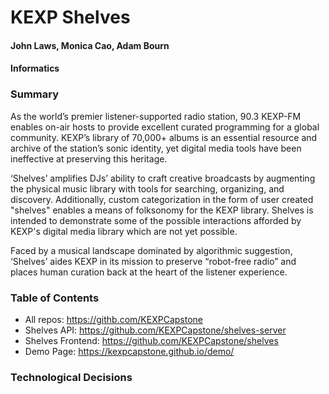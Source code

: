 # KEXP Shelves

#### John Laws, Monica Cao, Adam Bourn
#### Informatics

### Summary
As the world’s premier listener-supported radio station, 90.3 KEXP-FM enables on-air hosts to provide excellent curated programming for a global community. KEXP’s library of 70,000+ albums is an essential resource and archive of the station’s sonic identity, yet digital media tools have been ineffective at preserving this heritage. 

‘Shelves’ amplifies DJs’ ability to craft creative broadcasts by augmenting the physical music library with tools for searching, organizing, and discovery.  Additionally, custom categorization in the form of user created "shelves" enables a means of folksonomy for the KEXP library.  Shelves is intended to demonstrate some of the possible interactions afforded by KEXP's digital media library which are not yet possible. 

Faced by a musical landscape dominated by algorithmic suggestion, ‘Shelves’ aides KEXP in its mission to preserve “robot-free radio” and places human curation back at the heart of the listener experience.


### Table of Contents 
  - All repos: https://githb.com/KEXPCapstone
  - Shelves API: https://github.com/KEXPCapstone/shelves-server
  - Shelves Frontend: https://github.com/KEXPCapstone/shelves
  - Demo Page: https://kexpcapstone.github.io/demo/
  
### Technological Decisions
  
